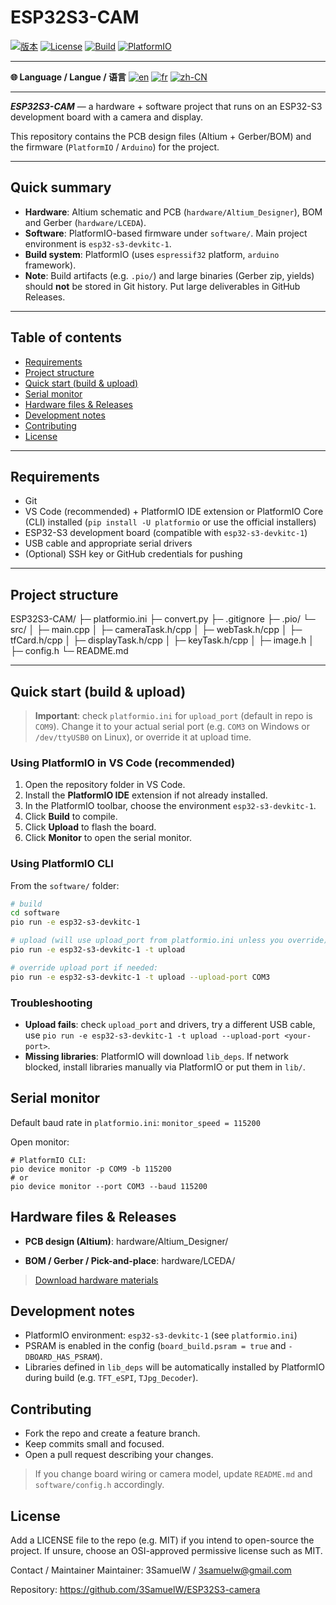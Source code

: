 # ESP32S3-CAM

[![版本](https://img.shields.io/badge/version-1.0.0-brightgreen.svg)](https://github.com/你的仓库/releases) [![License](https://img.shields.io/github/license/3SamuelW/ESP32S3-camera)](https://github.com/3SamuelW/ESP32S3-camera/blob/main/LICENSE) [![Build](https://img.shields.io/badge/build-passing-brightgreen)](https://github.com/3SamuelW/ESP32S3-camera/actions) [![PlatformIO](https://img.shields.io/badge/PlatformIO-ESP32--S3-orange)](https://platformio.org/boards/espressif32/esp32-s3-devkitc-1)

---

**🌐 Language / Langue / 语言** 
[![en](https://img.shields.io/badge/lang-en-red.svg)](README.md) [![fr](https://img.shields.io/badge/lang-fr-yellow.svg)](README.fr.md) [![zh-CN](https://img.shields.io/badge/lang-zh--CN-green.svg)](README.zh-CN.md)

---

***ESP32S3-CAM*** — a hardware + software project that runs on an ESP32-S3 development board with a camera and display.

This repository contains the PCB design files (Altium + Gerber/BOM) and the firmware (`PlatformIO` / `Arduino`) for the project.

---

## Quick summary

- **Hardware**: Altium schematic and PCB (`hardware/Altium_Designer`), BOM and Gerber (`hardware/LCEDA`).
- **Software**: PlatformIO-based firmware under `software/`. Main project environment is `esp32-s3-devkitc-1`.
- **Build system**: PlatformIO (uses `espressif32` platform, `arduino` framework).
- **Note**: Build artifacts (e.g. `.pio/`) and large binaries (Gerber zip, yields) should **not** be stored in Git history. Put large deliverables in GitHub Releases.

---

## Table of contents

- [Requirements](#requirements)
- [Project structure](#project-structure)
- [Quick start (build & upload)](#quick-start-build--upload)
- [Serial monitor](#serial-monitor)
- [Hardware files & Releases](#hardware-files--releases)
- [Development notes](#development-notes)
- [Contributing](#contributing)
- [License](#license)

---

## Requirements

- Git
- VS Code (recommended) + PlatformIO IDE extension
  or PlatformIO Core (CLI) installed (`pip install -U platformio` or use the official installers)
- ESP32-S3 development board (compatible with `esp32-s3-devkitc-1`)
- USB cable and appropriate serial drivers
- (Optional) SSH key or GitHub credentials for pushing

---

## Project structure

ESP32S3-CAM/
├─ platformio.ini 
├─ convert.py
├─ .gitignore
├─ .pio/ 
└─ src/
│ ├─ main.cpp
│ ├─ cameraTask.h/cpp
│ ├─ webTask.h/cpp
│ ├─ tfCard.h/cpp
│ ├─ displayTask.h/cpp
│ ├─ keyTask.h/cpp
│ ├─ image.h
│ ├─ config.h
└─ README.md

---

## Quick start (build & upload)

> **Important**: check `platformio.ini` for `upload_port` (default in repo is `COM9`). Change it to your actual serial port (e.g. `COM3` on Windows or `/dev/ttyUSB0` on Linux), or override it at upload time.

### Using PlatformIO in VS Code (recommended)

1. Open the repository folder in VS Code.
2. Install the **PlatformIO IDE** extension if not already installed.
3. In the PlatformIO toolbar, choose the environment `esp32-s3-devkitc-1`.
4. Click **Build** to compile.
5. Click **Upload** to flash the board.
6. Click **Monitor** to open the serial monitor.

### Using PlatformIO CLI

From the `software/` folder:

```bash
# build
cd software
pio run -e esp32-s3-devkitc-1

# upload (will use upload_port from platformio.ini unless you override)
pio run -e esp32-s3-devkitc-1 -t upload

# override upload port if needed:
pio run -e esp32-s3-devkitc-1 -t upload --upload-port COM3
```
### Troubleshooting

- **Upload fails**: check `upload_port` and drivers, try a different USB cable, use `pio run -e esp32-s3-devkitc-1 -t upload --upload-port <your-port>`.
- **Missing libraries**: PlatformIO will download `lib_deps`. If network blocked, install libraries manually via PlatformIO or put them in `lib/`.

## Serial monitor

Default baud rate in `platformio.ini`: `monitor_speed = 115200`

Open monitor:

```
# PlatformIO CLI:
pio device monitor -p COM9 -b 115200
# or
pio device monitor --port COM3 --baud 115200
```
## Hardware files & Releases

- **PCB design (Altium)**: hardware/Altium_Designer/

- **BOM / Gerber / Pick-and-place**: hardware/LCEDA/

> [Download hardware materials](https://github.com/3SamuelW/ESP32S3-camera/releases/download/v1.0/hardware.zip)

## Development notes

- PlatformIO environment: `esp32-s3-devkitc-1` (see `platformio.ini`)
- PSRAM is enabled in the config (`board_build.psram = true` and `-DBOARD_HAS_PSRAM`).
- Libraries defined in `lib_deps` will be automatically installed by PlatformIO during build (e.g. `TFT_eSPI`, `TJpg_Decoder`).

## Contributing

- Fork the repo and create a feature branch.
- Keep commits small and focused.
- Open a pull request describing your changes.

> If you change board wiring or camera model, update `README.md` and `software/config.h` accordingly.

## License

Add a LICENSE file to the repo (e.g. MIT) if you intend to open-source the project. If unsure, choose an OSI-approved permissive license such as MIT.

Contact / Maintainer
Maintainer: 3SamuelW / [3samuelw@gmail.com](mailto:3samuelw@gmail.com)

Repository: https://github.com/3SamuelW/ESP32S3-camera
